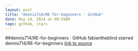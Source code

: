 ```yaml
---
layout: post
title: "dennis714/RE-for-beginners · GitHub"
date: May 14, 2014 at 09:39AM
tags: github, stars
---
```

##dennis714/RE-for-beginners · GitHub
fabiantheblind starred dennis714/RE-for-beginners
[link to source](http://ift.tt/1agqZQ1) 
